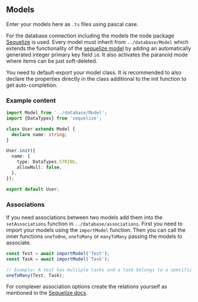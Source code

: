 ## Models

Enter your models here as `.ts` files using pascal case.

For the database connection including the models the node package [Sequelize](https://sequelize.org/) is used.
Every model must inherit from `../database/Model` which extends the functionality of the [sequelize model](https://sequelize.org/docs/v6/core-concepts/model-basics/) by
adding an automatically generated integer primary key field `id`.
It also activates the paranoid mode where items can be just soft-deleted.

You need to default-export your model class.
It is recommended to also declare the properties directly in the class additional to the init function to get auto-completion.

### Example content

```ts
import Model from '../database/Model';
import {DataTypes} from 'sequelize';

class User extends Model {
  declare name: string;
}

User.init({
  name: {
    type: DataTypes.STRING,
    allowNull: false,
  },
});

export default User;
```

### Associations

If you need associations between two models add them into the `setAssociations` function in `../database/associations`.
First you need to import your models using the `importModel` function.
Then you can call the inner functions `oneToOne`, `oneToMany` or `manyToMany` passing the models to associate.

```ts
const Test = await importModel('Test');
const Task = await importModel('Task');

// Example: A test has multiple tasks and a task belongs to a specific test.
oneToMany(Test, Task);
```

For complexer association options create the relations yourself as mentioned in the [Sequelize docs](https://sequelize.org/docs/v6/core-concepts/assocs/).
